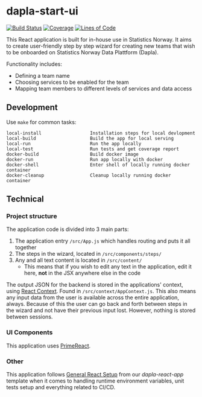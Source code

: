 # dapla-start-ui

[![Build Status](https://dev.azure.com/statisticsnorway/Dapla/_apis/build/status/statisticsnorway.dapla-start-ui?branchName=master)](https://dev.azure.com/statisticsnorway/Dapla/_build/latest?definitionId=130&branchName=master)
[![Coverage](https://sonarcloud.io/api/project_badges/measure?project=statisticsnorway_dapla-start-ui&metric=coverage)](https://sonarcloud.io/summary/new_code?id=statisticsnorway_dapla-start-ui)
[![Lines of Code](https://sonarcloud.io/api/project_badges/measure?project=statisticsnorway_dapla-start-ui&metric=ncloc)](https://sonarcloud.io/summary/new_code?id=statisticsnorway_dapla-start-ui)

This React application is built for in-house use in Statistics Norway. It aims to create user-friendly step by step
wizard for creating new teams that wish to be onboarded on Statistics Norway Data Plattform (Dapla).

Functionality includes:

* Defining a team name
* Choosing services to be enabled for the team
* Mapping team members to different levels of services and data access

## Development

Use `make` for common tasks:

```
local-install                  Installation steps for local devlopment
local-build                    Build the app for local serving
local-run                      Run the app locally
local-test                     Run tests and get coverage report
docker-build                   Build docker image
docker-run                     Run app locally with docker
docker-shell                   Enter shell of locally running docker container
docker-cleanup                 Cleanup locally running docker container
```

## Technical

### Project structure

The application code is divided into 3 main parts:

1. The application entry `/src/App.js` which handles routing and puts it all together
2. The steps in the wizard, located in `/src/components/steps/`
3. Any and all text content is located in `/src/content/`
    * This means that if you wish to edit any text in the application, edit it here, **not** in the JSX anywhere else in
      the code

The output JSON for the backend is stored in the applications' context, using
[React Context](https://reactjs.org/docs/context.html). Found in `/src/context/AppContext.js`. This also means any input
data from the user is available across the entire application, always. Because of this the user can go back and forth
between steps in the wizard and not have their previous input lost. However, nothing is stored between sessions.

### UI Components

This application uses [PrimeReact](https://www.primefaces.org/primereact/).

### Other

This application follows
[General React Setup](https://github.com/statisticsnorway/cra-template-dapla-react-app#general-react-setup) from our
_dapla-react-app_ template when it comes to handling runtime environment variables, unit tests setup and everything
related to CI/CD.
